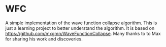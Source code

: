 WFC
===

A simple implementation of the wave function collapse algorithm.  This is just a learning project to better understand the algorithm.  It is based on <https://github.com/mxgmn/WaveFunctionCollapse>.   Many thanks to to Max for sharing his work and discoveries.